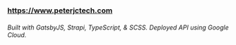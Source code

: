 ### https://www.peterjctech.com

###### Built with GatsbyJS, Strapi, TypeScript, & SCSS. Deployed API using Google Cloud.
